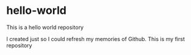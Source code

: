 # hello-world
This is a hello world repository

I created just so I could refresh my memories of Github. This is my first repository
